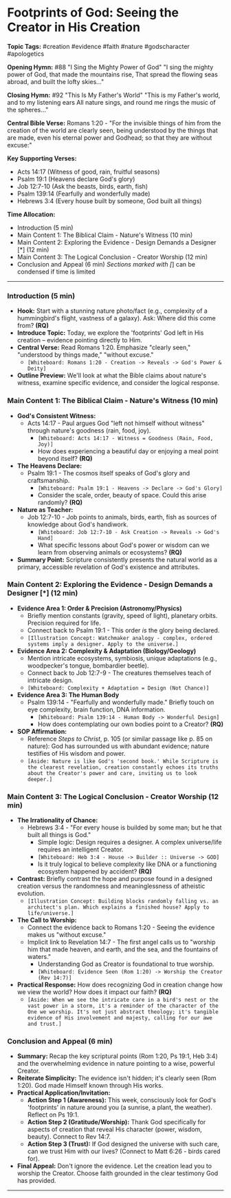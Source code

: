 # Footprints of God: Seeing the Creator in His Creation

**Topic Tags:** #creation #evidence #faith #nature #godscharacter #apologetics

**Opening Hymn:** #88 "I Sing the Mighty Power of God" "I sing the mighty power
of God, that made the mountains rise, That spread the flowing seas abroad, and
built the lofty skies..."

**Closing Hymn:** #92 "This Is My Father's World" "This is my Father's world,
and to my listening ears All nature sings, and round me rings the music of the
spheres..."

**Central Bible Verse:** Romans 1:20 - "For the invisible things of him from the
creation of the world are clearly seen, being understood by the things that are
made, even his eternal power and Godhead; so that they are without excuse:"

**Key Supporting Verses:**

- Acts 14:17 (Witness of good, rain, fruitful seasons)
- Psalm 19:1 (Heavens declare God's glory)
- Job 12:7-10 (Ask the beasts, birds, earth, fish)
- Psalm 139:14 (Fearfully and wonderfully made)
- Hebrews 3:4 (Every house built by someone, God built all things)

**Time Allocation:**

- Introduction (5 min)
- Main Content 1: The Biblical Claim - Nature's Witness (10 min)
- Main Content 2: Exploring the Evidence - Design Demands a Designer [*] (12
  min)
- Main Content 3: The Logical Conclusion - Creator Worship (12 min)
- Conclusion and Appeal (6 min) _Sections marked with [_] can be condensed if
  time is limited

---

### Introduction (5 min)

- **Hook:** Start with a stunning nature photo/fact (e.g., complexity of a
  hummingbird's flight, vastness of a galaxy). Ask: Where did this come from?
  **(RQ)**
- **Introduce Topic:** Today, we explore the 'footprints' God left in His
  creation – evidence pointing directly to Him.
- **Central Verse:** Read Romans 1:20. Emphasize "clearly seen," "understood by
  things made," "without excuse."
  - `[Whiteboard: Romans 1:20 - Creation -> Reveals -> God's Power & Deity]`
- **Outline Preview:** We'll look at what the Bible claims about nature's
  witness, examine specific evidence, and consider the logical response.

### Main Content 1: The Biblical Claim - Nature's Witness (10 min)

- **God's Consistent Witness:**
  - Acts 14:17 - Paul argues God "left not himself without witness" through
    nature's goodness (rain, food, joy).
    - `[Whiteboard: Acts 14:17 - Witness = Goodness (Rain, Food, Joy)]`
    - How does experiencing a beautiful day or enjoying a meal point beyond
      itself? **(RQ)**
- **The Heavens Declare:**
  - Psalm 19:1 - The cosmos itself speaks of God's glory and craftsmanship.
    - `[Whiteboard: Psalm 19:1 - Heavens -> Declare -> God's Glory]`
    - Consider the scale, order, beauty of space. Could this arise randomly?
      **(RQ)**
- **Nature as Teacher:**
  - Job 12:7-10 - Job points to animals, birds, earth, fish as sources of
    knowledge about God's handiwork.
    - `[Whiteboard: Job 12:7-10 - Ask Creation -> Reveals -> God's Hand]`
    - What specific lessons about God's power or wisdom can we learn from
      observing animals or ecosystems? **(RQ)**
- **Summary Point:** Scripture consistently presents the natural world as a
  primary, accessible revelation of God's existence and attributes.

### Main Content 2: Exploring the Evidence - Design Demands a Designer [*] (12 min)

- **Evidence Area 1: Order & Precision (Astronomy/Physics)**
  - Briefly mention constants (gravity, speed of light), planetary orbits.
    Precision required for life.
  - Connect back to Psalm 19:1 - This order _is_ the glory being declared.
  - `[Illustration Concept: Watchmaker analogy - complex, ordered systems imply a designer. Apply to the universe.]`
- **Evidence Area 2: Complexity & Adaptation (Biology/Geology)**
  - Mention intricate ecosystems, symbiosis, unique adaptations (e.g.,
    woodpecker's tongue, bombardier beetle).
  - Connect back to Job 12:7-9 - The creatures themselves teach of intricate
    design.
  - `[Whiteboard: Complexity + Adaptation = Design (Not Chance)]`
- **Evidence Area 3: The Human Body**
  - Psalm 139:14 - "Fearfully and wonderfully made." Briefly touch on eye
    complexity, brain function, DNA information.
    - `[Whiteboard: Psalm 139:14 - Human Body -> Wonderful Design]`
    - How does contemplating our own bodies point to a Creator? **(RQ)**
- **SOP Affirmation:**
  - Reference _Steps to Christ_, p. 105 (or similar passage like p. 85 on
    nature): God has surrounded us with abundant evidence; nature testifies of
    His wisdom and power.
  - `[Aside: Nature is like God's 'second book.' While Scripture is the clearest revelation, creation constantly echoes its truths about the Creator's power and care, inviting us to look deeper.]`

### Main Content 3: The Logical Conclusion - Creator Worship (12 min)

- **The Irrationality of Chance:**
  - Hebrews 3:4 - "For every house is builded by some man; but he that built all
    things is God."
    - Simple logic: Design requires a designer. A complex universe/life requires
      an intelligent Creator.
    - `[Whiteboard: Heb 3:4 - House -> Builder :: Universe -> GOD]`
    - Is it truly logical to believe complexity like DNA or a functioning
      ecosystem happened by accident? **(RQ)**
- **Contrast:** Briefly contrast the hope and purpose found in a designed
  creation versus the randomness and meaninglessness of atheistic evolution.
  - `[Illustration Concept: Building blocks randomly falling vs. an architect's plan. Which explains a finished house? Apply to life/universe.]`
- **The Call to Worship:**
  - Connect the evidence back to Romans 1:20 - Seeing the evidence makes us
    "without excuse."
  - Implicit link to Revelation 14:7 - The first angel calls us to "worship him
    that made heaven, and earth, and the sea, and the fountains of waters."
    - Understanding God as Creator is foundational to true worship.
    - `[Whiteboard: Evidence Seen (Rom 1:20) -> Worship the Creator (Rev 14:7)]`
- **Practical Response:** How does recognizing God in creation change how we
  view the world? How does it impact our faith? **(RQ)**
  - `[Aside: When we see the intricate care in a bird's nest or the vast power in a storm, it's a reminder of the character of the One we worship. It's not just abstract theology; it's tangible evidence of His involvement and majesty, calling for our awe and trust.]`

### Conclusion and Appeal (6 min)

- **Summary:** Recap the key scriptural points (Rom 1:20, Ps 19:1, Heb 3:4) and
  the overwhelming evidence in nature pointing to a wise, powerful Creator.
- **Reiterate Simplicity:** The evidence isn't hidden; it's clearly seen (Rom
  1:20). God made Himself known through His works.
- **Practical Application/Invitation:**
  - **Action Step 1 (Awareness):** This week, consciously look for God's
    'footprints' in nature around you (a sunrise, a plant, the weather). Reflect
    on Ps 19:1.
  - **Action Step 2 (Gratitude/Worship):** Thank God specifically for aspects of
    creation that reveal His character (power, wisdom, beauty). Connect to Rev
    14:7.
  - **Action Step 3 (Trust):** If God designed the universe with such care, can
    we trust Him with our lives? (Connect to Matt 6:26 - birds cared for).
- **Final Appeal:** Don't ignore the evidence. Let the creation lead you to
  worship the Creator. Choose faith grounded in the clear testimony God has
  provided.

---
